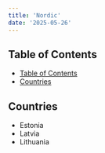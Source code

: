 ```yaml
---
title: 'Nordic'
date: '2025-05-26'
---
```


## Table of Contents

- [Table of Contents](#table-of-contents)
- [Countries](#countries)

## Countries

- Estonia
- Latvia
- Lithuania
